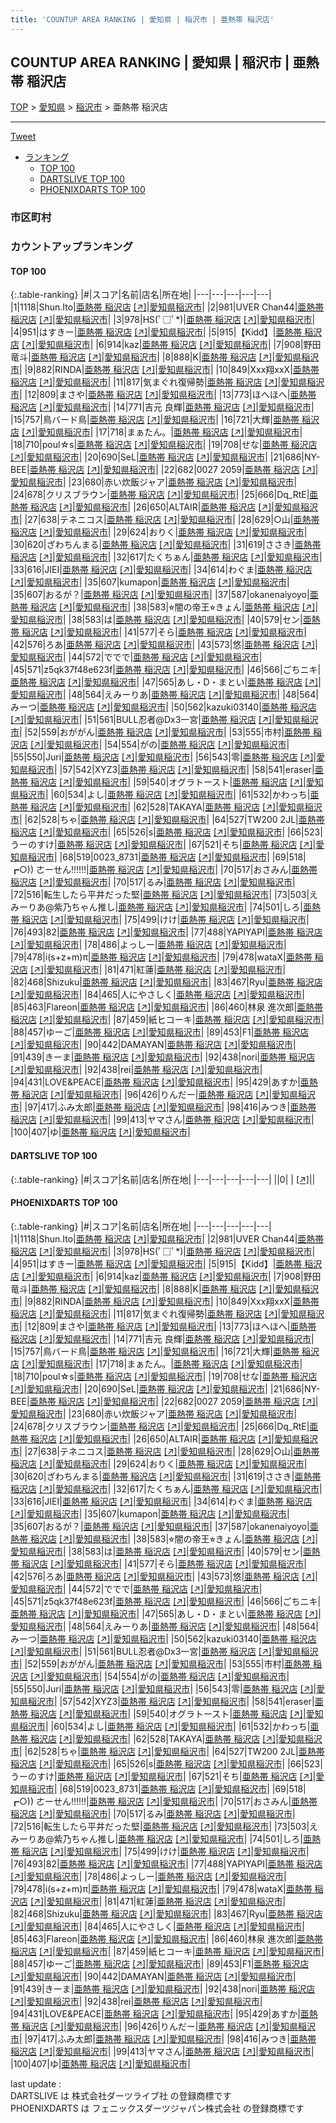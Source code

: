 ```yaml
---
title: 'COUNTUP AREA RANKING | 愛知県 | 稲沢市 | 亜熱帯 稲沢店'
---
```

## COUNTUP AREA RANKING | 愛知県 | 稲沢市 | 亜熱帯 稲沢店

[TOP](/darts/rank/) > [愛知県](/darts/rank/愛知県/) > [稲沢市](/darts/rank/愛知県/稲沢市/) > 亜熱帯 稲沢店

___

<a href="https://twitter.com/share?ref_src=twsrc%5Etfw" data-text="COUNTUP AREA RANKING | 愛知県稲沢市亜熱帯 稲沢店" class="twitter-share-button" data-hashtags="DARTSLIVE,PHOENIXDARTS,darts,ダーツ" data-show-count="false">Tweet</a>

* [ランキング](#カウントアップランキング)
    * [TOP 100](#top-100)
    * [DARTSLIVE TOP 100](#dartslive-top-100)
    * [PHOENIXDARTS TOP 100](#phoenixdarts-top-100)

### 市区町村

<ul>

</ul>

### カウントアップランキング

#### TOP 100



{:.table-ranking}
|#|スコア|名前|店名|所在地|
|---|---|---|---|---|
|1|1118|<span class="rank-name-pd">Shun.Ito</span>|<a href="/darts/rank/shops/8057.html">亜熱帯 稲沢店</a> <a href="https://vs.phoenixdarts.com/jp/shop/shopDetailInfo/s_8057?s_seq=8057">[↗]</a>|<a href="/darts/rank/愛知県/稲沢市">愛知県稲沢市</a>|
|2|981|<span class="rank-name-pd">UVER Chan44</span>|<a href="/darts/rank/shops/8057.html">亜熱帯 稲沢店</a> <a href="https://vs.phoenixdarts.com/jp/shop/shopDetailInfo/s_8057?s_seq=8057">[↗]</a>|<a href="/darts/rank/愛知県/稲沢市">愛知県稲沢市</a>|
|3|978|<span class="rank-name-pd">HS(ﾟ□ﾟ*)</span>|<a href="/darts/rank/shops/8057.html">亜熱帯 稲沢店</a> <a href="https://vs.phoenixdarts.com/jp/shop/shopDetailInfo/s_8057?s_seq=8057">[↗]</a>|<a href="/darts/rank/愛知県/稲沢市">愛知県稲沢市</a>|
|4|951|<span class="rank-name-pd">はすきー</span>|<a href="/darts/rank/shops/8057.html">亜熱帯 稲沢店</a> <a href="https://vs.phoenixdarts.com/jp/shop/shopDetailInfo/s_8057?s_seq=8057">[↗]</a>|<a href="/darts/rank/愛知県/稲沢市">愛知県稲沢市</a>|
|5|915|<span class="rank-name-pd">【Kidd】</span>|<a href="/darts/rank/shops/8057.html">亜熱帯 稲沢店</a> <a href="https://vs.phoenixdarts.com/jp/shop/shopDetailInfo/s_8057?s_seq=8057">[↗]</a>|<a href="/darts/rank/愛知県/稲沢市">愛知県稲沢市</a>|
|6|914|<span class="rank-name-pd">kaz</span>|<a href="/darts/rank/shops/8057.html">亜熱帯 稲沢店</a> <a href="https://vs.phoenixdarts.com/jp/shop/shopDetailInfo/s_8057?s_seq=8057">[↗]</a>|<a href="/darts/rank/愛知県/稲沢市">愛知県稲沢市</a>|
|7|908|<span class="rank-name-pd"><span class="pro-icon-pd"></span>野田 竜斗</span>|<a href="/darts/rank/shops/8057.html">亜熱帯 稲沢店</a> <a href="https://vs.phoenixdarts.com/jp/shop/shopDetailInfo/s_8057?s_seq=8057">[↗]</a>|<a href="/darts/rank/愛知県/稲沢市">愛知県稲沢市</a>|
|8|888|<span class="rank-name-pd">K</span>|<a href="/darts/rank/shops/8057.html">亜熱帯 稲沢店</a> <a href="https://vs.phoenixdarts.com/jp/shop/shopDetailInfo/s_8057?s_seq=8057">[↗]</a>|<a href="/darts/rank/愛知県/稲沢市">愛知県稲沢市</a>|
|9|882|<span class="rank-name-pd">RINDA</span>|<a href="/darts/rank/shops/8057.html">亜熱帯 稲沢店</a> <a href="https://vs.phoenixdarts.com/jp/shop/shopDetailInfo/s_8057?s_seq=8057">[↗]</a>|<a href="/darts/rank/愛知県/稲沢市">愛知県稲沢市</a>|
|10|849|<span class="rank-name-pd">Xxx翔xxX</span>|<a href="/darts/rank/shops/8057.html">亜熱帯 稲沢店</a> <a href="https://vs.phoenixdarts.com/jp/shop/shopDetailInfo/s_8057?s_seq=8057">[↗]</a>|<a href="/darts/rank/愛知県/稲沢市">愛知県稲沢市</a>|
|11|817|<span class="rank-name-pd">気まぐれ復帰勢</span>|<a href="/darts/rank/shops/8057.html">亜熱帯 稲沢店</a> <a href="https://vs.phoenixdarts.com/jp/shop/shopDetailInfo/s_8057?s_seq=8057">[↗]</a>|<a href="/darts/rank/愛知県/稲沢市">愛知県稲沢市</a>|
|12|809|<span class="rank-name-pd">まさや</span>|<a href="/darts/rank/shops/8057.html">亜熱帯 稲沢店</a> <a href="https://vs.phoenixdarts.com/jp/shop/shopDetailInfo/s_8057?s_seq=8057">[↗]</a>|<a href="/darts/rank/愛知県/稲沢市">愛知県稲沢市</a>|
|13|773|<span class="rank-name-pd">ほへほへ</span>|<a href="/darts/rank/shops/8057.html">亜熱帯 稲沢店</a> <a href="https://vs.phoenixdarts.com/jp/shop/shopDetailInfo/s_8057?s_seq=8057">[↗]</a>|<a href="/darts/rank/愛知県/稲沢市">愛知県稲沢市</a>|
|14|771|<span class="rank-name-pd">吉元 良輝</span>|<a href="/darts/rank/shops/8057.html">亜熱帯 稲沢店</a> <a href="https://vs.phoenixdarts.com/jp/shop/shopDetailInfo/s_8057?s_seq=8057">[↗]</a>|<a href="/darts/rank/愛知県/稲沢市">愛知県稲沢市</a>|
|15|757|<span class="rank-name-pd">鳥バード鳥</span>|<a href="/darts/rank/shops/8057.html">亜熱帯 稲沢店</a> <a href="https://vs.phoenixdarts.com/jp/shop/shopDetailInfo/s_8057?s_seq=8057">[↗]</a>|<a href="/darts/rank/愛知県/稲沢市">愛知県稲沢市</a>|
|16|721|<span class="rank-name-pd">大輝</span>|<a href="/darts/rank/shops/8057.html">亜熱帯 稲沢店</a> <a href="https://vs.phoenixdarts.com/jp/shop/shopDetailInfo/s_8057?s_seq=8057">[↗]</a>|<a href="/darts/rank/愛知県/稲沢市">愛知県稲沢市</a>|
|17|718|<span class="rank-name-pd">まぁたん。</span>|<a href="/darts/rank/shops/8057.html">亜熱帯 稲沢店</a> <a href="https://vs.phoenixdarts.com/jp/shop/shopDetailInfo/s_8057?s_seq=8057">[↗]</a>|<a href="/darts/rank/愛知県/稲沢市">愛知県稲沢市</a>|
|18|710|<span class="rank-name-pd">poul☆s</span>|<a href="/darts/rank/shops/8057.html">亜熱帯 稲沢店</a> <a href="https://vs.phoenixdarts.com/jp/shop/shopDetailInfo/s_8057?s_seq=8057">[↗]</a>|<a href="/darts/rank/愛知県/稲沢市">愛知県稲沢市</a>|
|19|708|<span class="rank-name-pd">せな</span>|<a href="/darts/rank/shops/8057.html">亜熱帯 稲沢店</a> <a href="https://vs.phoenixdarts.com/jp/shop/shopDetailInfo/s_8057?s_seq=8057">[↗]</a>|<a href="/darts/rank/愛知県/稲沢市">愛知県稲沢市</a>|
|20|690|<span class="rank-name-pd">SeL</span>|<a href="/darts/rank/shops/8057.html">亜熱帯 稲沢店</a> <a href="https://vs.phoenixdarts.com/jp/shop/shopDetailInfo/s_8057?s_seq=8057">[↗]</a>|<a href="/darts/rank/愛知県/稲沢市">愛知県稲沢市</a>|
|21|686|<span class="rank-name-pd">NY-BEE</span>|<a href="/darts/rank/shops/8057.html">亜熱帯 稲沢店</a> <a href="https://vs.phoenixdarts.com/jp/shop/shopDetailInfo/s_8057?s_seq=8057">[↗]</a>|<a href="/darts/rank/愛知県/稲沢市">愛知県稲沢市</a>|
|22|682|<span class="rank-name-pd">0027 2059</span>|<a href="/darts/rank/shops/8057.html">亜熱帯 稲沢店</a> <a href="https://vs.phoenixdarts.com/jp/shop/shopDetailInfo/s_8057?s_seq=8057">[↗]</a>|<a href="/darts/rank/愛知県/稲沢市">愛知県稲沢市</a>|
|23|680|<span class="rank-name-pd">赤い炊飯ジャア</span>|<a href="/darts/rank/shops/8057.html">亜熱帯 稲沢店</a> <a href="https://vs.phoenixdarts.com/jp/shop/shopDetailInfo/s_8057?s_seq=8057">[↗]</a>|<a href="/darts/rank/愛知県/稲沢市">愛知県稲沢市</a>|
|24|678|<span class="rank-name-pd">クリスブラウン</span>|<a href="/darts/rank/shops/8057.html">亜熱帯 稲沢店</a> <a href="https://vs.phoenixdarts.com/jp/shop/shopDetailInfo/s_8057?s_seq=8057">[↗]</a>|<a href="/darts/rank/愛知県/稲沢市">愛知県稲沢市</a>|
|25|666|<span class="rank-name-pd">Dq_RtE</span>|<a href="/darts/rank/shops/8057.html">亜熱帯 稲沢店</a> <a href="https://vs.phoenixdarts.com/jp/shop/shopDetailInfo/s_8057?s_seq=8057">[↗]</a>|<a href="/darts/rank/愛知県/稲沢市">愛知県稲沢市</a>|
|26|650|<span class="rank-name-pd">ALTAIR</span>|<a href="/darts/rank/shops/8057.html">亜熱帯 稲沢店</a> <a href="https://vs.phoenixdarts.com/jp/shop/shopDetailInfo/s_8057?s_seq=8057">[↗]</a>|<a href="/darts/rank/愛知県/稲沢市">愛知県稲沢市</a>|
|27|638|<span class="rank-name-pd">テネニコス</span>|<a href="/darts/rank/shops/8057.html">亜熱帯 稲沢店</a> <a href="https://vs.phoenixdarts.com/jp/shop/shopDetailInfo/s_8057?s_seq=8057">[↗]</a>|<a href="/darts/rank/愛知県/稲沢市">愛知県稲沢市</a>|
|28|629|<span class="rank-name-pd">○山</span>|<a href="/darts/rank/shops/8057.html">亜熱帯 稲沢店</a> <a href="https://vs.phoenixdarts.com/jp/shop/shopDetailInfo/s_8057?s_seq=8057">[↗]</a>|<a href="/darts/rank/愛知県/稲沢市">愛知県稲沢市</a>|
|29|624|<span class="rank-name-pd">おりく</span>|<a href="/darts/rank/shops/8057.html">亜熱帯 稲沢店</a> <a href="https://vs.phoenixdarts.com/jp/shop/shopDetailInfo/s_8057?s_seq=8057">[↗]</a>|<a href="/darts/rank/愛知県/稲沢市">愛知県稲沢市</a>|
|30|620|<span class="rank-name-pd">ざわちんまる</span>|<a href="/darts/rank/shops/8057.html">亜熱帯 稲沢店</a> <a href="https://vs.phoenixdarts.com/jp/shop/shopDetailInfo/s_8057?s_seq=8057">[↗]</a>|<a href="/darts/rank/愛知県/稲沢市">愛知県稲沢市</a>|
|31|619|<span class="rank-name-pd">ささき</span>|<a href="/darts/rank/shops/8057.html">亜熱帯 稲沢店</a> <a href="https://vs.phoenixdarts.com/jp/shop/shopDetailInfo/s_8057?s_seq=8057">[↗]</a>|<a href="/darts/rank/愛知県/稲沢市">愛知県稲沢市</a>|
|32|617|<span class="rank-name-pd">たくちぁん</span>|<a href="/darts/rank/shops/8057.html">亜熱帯 稲沢店</a> <a href="https://vs.phoenixdarts.com/jp/shop/shopDetailInfo/s_8057?s_seq=8057">[↗]</a>|<a href="/darts/rank/愛知県/稲沢市">愛知県稲沢市</a>|
|33|616|<span class="rank-name-pd">JIEI</span>|<a href="/darts/rank/shops/8057.html">亜熱帯 稲沢店</a> <a href="https://vs.phoenixdarts.com/jp/shop/shopDetailInfo/s_8057?s_seq=8057">[↗]</a>|<a href="/darts/rank/愛知県/稲沢市">愛知県稲沢市</a>|
|34|614|<span class="rank-name-pd">わぐま</span>|<a href="/darts/rank/shops/8057.html">亜熱帯 稲沢店</a> <a href="https://vs.phoenixdarts.com/jp/shop/shopDetailInfo/s_8057?s_seq=8057">[↗]</a>|<a href="/darts/rank/愛知県/稲沢市">愛知県稲沢市</a>|
|35|607|<span class="rank-name-pd">kumapon</span>|<a href="/darts/rank/shops/8057.html">亜熱帯 稲沢店</a> <a href="https://vs.phoenixdarts.com/jp/shop/shopDetailInfo/s_8057?s_seq=8057">[↗]</a>|<a href="/darts/rank/愛知県/稲沢市">愛知県稲沢市</a>|
|35|607|<span class="rank-name-pd">おるが？</span>|<a href="/darts/rank/shops/8057.html">亜熱帯 稲沢店</a> <a href="https://vs.phoenixdarts.com/jp/shop/shopDetailInfo/s_8057?s_seq=8057">[↗]</a>|<a href="/darts/rank/愛知県/稲沢市">愛知県稲沢市</a>|
|37|587|<span class="rank-name-pd">okanenaiyoyo</span>|<a href="/darts/rank/shops/8057.html">亜熱帯 稲沢店</a> <a href="https://vs.phoenixdarts.com/jp/shop/shopDetailInfo/s_8057?s_seq=8057">[↗]</a>|<a href="/darts/rank/愛知県/稲沢市">愛知県稲沢市</a>|
|38|583|<span class="rank-name-pd">⭐︎闇の帝王⭐︎きょん</span>|<a href="/darts/rank/shops/8057.html">亜熱帯 稲沢店</a> <a href="https://vs.phoenixdarts.com/jp/shop/shopDetailInfo/s_8057?s_seq=8057">[↗]</a>|<a href="/darts/rank/愛知県/稲沢市">愛知県稲沢市</a>|
|38|583|<span class="rank-name-pd">は</span>|<a href="/darts/rank/shops/8057.html">亜熱帯 稲沢店</a> <a href="https://vs.phoenixdarts.com/jp/shop/shopDetailInfo/s_8057?s_seq=8057">[↗]</a>|<a href="/darts/rank/愛知県/稲沢市">愛知県稲沢市</a>|
|40|579|<span class="rank-name-pd">セン</span>|<a href="/darts/rank/shops/8057.html">亜熱帯 稲沢店</a> <a href="https://vs.phoenixdarts.com/jp/shop/shopDetailInfo/s_8057?s_seq=8057">[↗]</a>|<a href="/darts/rank/愛知県/稲沢市">愛知県稲沢市</a>|
|41|577|<span class="rank-name-pd">そら</span>|<a href="/darts/rank/shops/8057.html">亜熱帯 稲沢店</a> <a href="https://vs.phoenixdarts.com/jp/shop/shopDetailInfo/s_8057?s_seq=8057">[↗]</a>|<a href="/darts/rank/愛知県/稲沢市">愛知県稲沢市</a>|
|42|576|<span class="rank-name-pd">ろあ</span>|<a href="/darts/rank/shops/8057.html">亜熱帯 稲沢店</a> <a href="https://vs.phoenixdarts.com/jp/shop/shopDetailInfo/s_8057?s_seq=8057">[↗]</a>|<a href="/darts/rank/愛知県/稲沢市">愛知県稲沢市</a>|
|43|573|<span class="rank-name-pd">悠</span>|<a href="/darts/rank/shops/8057.html">亜熱帯 稲沢店</a> <a href="https://vs.phoenixdarts.com/jp/shop/shopDetailInfo/s_8057?s_seq=8057">[↗]</a>|<a href="/darts/rank/愛知県/稲沢市">愛知県稲沢市</a>|
|44|572|<span class="rank-name-pd">ででで</span>|<a href="/darts/rank/shops/8057.html">亜熱帯 稲沢店</a> <a href="https://vs.phoenixdarts.com/jp/shop/shopDetailInfo/s_8057?s_seq=8057">[↗]</a>|<a href="/darts/rank/愛知県/稲沢市">愛知県稲沢市</a>|
|45|571|<span class="rank-name-pd">z5qk37f48e623f</span>|<a href="/darts/rank/shops/8057.html">亜熱帯 稲沢店</a> <a href="https://vs.phoenixdarts.com/jp/shop/shopDetailInfo/s_8057?s_seq=8057">[↗]</a>|<a href="/darts/rank/愛知県/稲沢市">愛知県稲沢市</a>|
|46|566|<span class="rank-name-pd">ごちニキ</span>|<a href="/darts/rank/shops/8057.html">亜熱帯 稲沢店</a> <a href="https://vs.phoenixdarts.com/jp/shop/shopDetailInfo/s_8057?s_seq=8057">[↗]</a>|<a href="/darts/rank/愛知県/稲沢市">愛知県稲沢市</a>|
|47|565|<span class="rank-name-pd">あし・D・まとい</span>|<a href="/darts/rank/shops/8057.html">亜熱帯 稲沢店</a> <a href="https://vs.phoenixdarts.com/jp/shop/shopDetailInfo/s_8057?s_seq=8057">[↗]</a>|<a href="/darts/rank/愛知県/稲沢市">愛知県稲沢市</a>|
|48|564|<span class="rank-name-pd">えみーりあ</span>|<a href="/darts/rank/shops/8057.html">亜熱帯 稲沢店</a> <a href="https://vs.phoenixdarts.com/jp/shop/shopDetailInfo/s_8057?s_seq=8057">[↗]</a>|<a href="/darts/rank/愛知県/稲沢市">愛知県稲沢市</a>|
|48|564|<span class="rank-name-pd">みーつ</span>|<a href="/darts/rank/shops/8057.html">亜熱帯 稲沢店</a> <a href="https://vs.phoenixdarts.com/jp/shop/shopDetailInfo/s_8057?s_seq=8057">[↗]</a>|<a href="/darts/rank/愛知県/稲沢市">愛知県稲沢市</a>|
|50|562|<span class="rank-name-pd">kazuki03140</span>|<a href="/darts/rank/shops/8057.html">亜熱帯 稲沢店</a> <a href="https://vs.phoenixdarts.com/jp/shop/shopDetailInfo/s_8057?s_seq=8057">[↗]</a>|<a href="/darts/rank/愛知県/稲沢市">愛知県稲沢市</a>|
|51|561|<span class="rank-name-pd">BULL忍者@Dx3一宮</span>|<a href="/darts/rank/shops/8057.html">亜熱帯 稲沢店</a> <a href="https://vs.phoenixdarts.com/jp/shop/shopDetailInfo/s_8057?s_seq=8057">[↗]</a>|<a href="/darts/rank/愛知県/稲沢市">愛知県稲沢市</a>|
|52|559|<span class="rank-name-pd">おががん</span>|<a href="/darts/rank/shops/8057.html">亜熱帯 稲沢店</a> <a href="https://vs.phoenixdarts.com/jp/shop/shopDetailInfo/s_8057?s_seq=8057">[↗]</a>|<a href="/darts/rank/愛知県/稲沢市">愛知県稲沢市</a>|
|53|555|<span class="rank-name-pd">市村</span>|<a href="/darts/rank/shops/8057.html">亜熱帯 稲沢店</a> <a href="https://vs.phoenixdarts.com/jp/shop/shopDetailInfo/s_8057?s_seq=8057">[↗]</a>|<a href="/darts/rank/愛知県/稲沢市">愛知県稲沢市</a>|
|54|554|<span class="rank-name-pd">がの</span>|<a href="/darts/rank/shops/8057.html">亜熱帯 稲沢店</a> <a href="https://vs.phoenixdarts.com/jp/shop/shopDetailInfo/s_8057?s_seq=8057">[↗]</a>|<a href="/darts/rank/愛知県/稲沢市">愛知県稲沢市</a>|
|55|550|<span class="rank-name-pd">Juri</span>|<a href="/darts/rank/shops/8057.html">亜熱帯 稲沢店</a> <a href="https://vs.phoenixdarts.com/jp/shop/shopDetailInfo/s_8057?s_seq=8057">[↗]</a>|<a href="/darts/rank/愛知県/稲沢市">愛知県稲沢市</a>|
|56|543|<span class="rank-name-pd">零</span>|<a href="/darts/rank/shops/8057.html">亜熱帯 稲沢店</a> <a href="https://vs.phoenixdarts.com/jp/shop/shopDetailInfo/s_8057?s_seq=8057">[↗]</a>|<a href="/darts/rank/愛知県/稲沢市">愛知県稲沢市</a>|
|57|542|<span class="rank-name-pd">XYZ3</span>|<a href="/darts/rank/shops/8057.html">亜熱帯 稲沢店</a> <a href="https://vs.phoenixdarts.com/jp/shop/shopDetailInfo/s_8057?s_seq=8057">[↗]</a>|<a href="/darts/rank/愛知県/稲沢市">愛知県稲沢市</a>|
|58|541|<span class="rank-name-pd">eraser</span>|<a href="/darts/rank/shops/8057.html">亜熱帯 稲沢店</a> <a href="https://vs.phoenixdarts.com/jp/shop/shopDetailInfo/s_8057?s_seq=8057">[↗]</a>|<a href="/darts/rank/愛知県/稲沢市">愛知県稲沢市</a>|
|59|540|<span class="rank-name-pd">オグラトースト</span>|<a href="/darts/rank/shops/8057.html">亜熱帯 稲沢店</a> <a href="https://vs.phoenixdarts.com/jp/shop/shopDetailInfo/s_8057?s_seq=8057">[↗]</a>|<a href="/darts/rank/愛知県/稲沢市">愛知県稲沢市</a>|
|60|534|<span class="rank-name-pd">よし</span>|<a href="/darts/rank/shops/8057.html">亜熱帯 稲沢店</a> <a href="https://vs.phoenixdarts.com/jp/shop/shopDetailInfo/s_8057?s_seq=8057">[↗]</a>|<a href="/darts/rank/愛知県/稲沢市">愛知県稲沢市</a>|
|61|532|<span class="rank-name-pd">かわっち</span>|<a href="/darts/rank/shops/8057.html">亜熱帯 稲沢店</a> <a href="https://vs.phoenixdarts.com/jp/shop/shopDetailInfo/s_8057?s_seq=8057">[↗]</a>|<a href="/darts/rank/愛知県/稲沢市">愛知県稲沢市</a>|
|62|528|<span class="rank-name-pd">TAKAYA</span>|<a href="/darts/rank/shops/8057.html">亜熱帯 稲沢店</a> <a href="https://vs.phoenixdarts.com/jp/shop/shopDetailInfo/s_8057?s_seq=8057">[↗]</a>|<a href="/darts/rank/愛知県/稲沢市">愛知県稲沢市</a>|
|62|528|<span class="rank-name-pd">ちゃ</span>|<a href="/darts/rank/shops/8057.html">亜熱帯 稲沢店</a> <a href="https://vs.phoenixdarts.com/jp/shop/shopDetailInfo/s_8057?s_seq=8057">[↗]</a>|<a href="/darts/rank/愛知県/稲沢市">愛知県稲沢市</a>|
|64|527|<span class="rank-name-pd">TW200 2JL</span>|<a href="/darts/rank/shops/8057.html">亜熱帯 稲沢店</a> <a href="https://vs.phoenixdarts.com/jp/shop/shopDetailInfo/s_8057?s_seq=8057">[↗]</a>|<a href="/darts/rank/愛知県/稲沢市">愛知県稲沢市</a>|
|65|526|<span class="rank-name-pd">s</span>|<a href="/darts/rank/shops/8057.html">亜熱帯 稲沢店</a> <a href="https://vs.phoenixdarts.com/jp/shop/shopDetailInfo/s_8057?s_seq=8057">[↗]</a>|<a href="/darts/rank/愛知県/稲沢市">愛知県稲沢市</a>|
|66|523|<span class="rank-name-pd">うーのすけ</span>|<a href="/darts/rank/shops/8057.html">亜熱帯 稲沢店</a> <a href="https://vs.phoenixdarts.com/jp/shop/shopDetailInfo/s_8057?s_seq=8057">[↗]</a>|<a href="/darts/rank/愛知県/稲沢市">愛知県稲沢市</a>|
|67|521|<span class="rank-name-pd">そち</span>|<a href="/darts/rank/shops/8057.html">亜熱帯 稲沢店</a> <a href="https://vs.phoenixdarts.com/jp/shop/shopDetailInfo/s_8057?s_seq=8057">[↗]</a>|<a href="/darts/rank/愛知県/稲沢市">愛知県稲沢市</a>|
|68|519|<span class="rank-name-pd">0023_8731</span>|<a href="/darts/rank/shops/8057.html">亜熱帯 稲沢店</a> <a href="https://vs.phoenixdarts.com/jp/shop/shopDetailInfo/s_8057?s_seq=8057">[↗]</a>|<a href="/darts/rank/愛知県/稲沢市">愛知県稲沢市</a>|
|69|518|<span class="rank-name-pd">┏○)) ㄜーㄝん‼︎‼︎‼︎</span>|<a href="/darts/rank/shops/8057.html">亜熱帯 稲沢店</a> <a href="https://vs.phoenixdarts.com/jp/shop/shopDetailInfo/s_8057?s_seq=8057">[↗]</a>|<a href="/darts/rank/愛知県/稲沢市">愛知県稲沢市</a>|
|70|517|<span class="rank-name-pd">おさみん</span>|<a href="/darts/rank/shops/8057.html">亜熱帯 稲沢店</a> <a href="https://vs.phoenixdarts.com/jp/shop/shopDetailInfo/s_8057?s_seq=8057">[↗]</a>|<a href="/darts/rank/愛知県/稲沢市">愛知県稲沢市</a>|
|70|517|<span class="rank-name-pd">るみ</span>|<a href="/darts/rank/shops/8057.html">亜熱帯 稲沢店</a> <a href="https://vs.phoenixdarts.com/jp/shop/shopDetailInfo/s_8057?s_seq=8057">[↗]</a>|<a href="/darts/rank/愛知県/稲沢市">愛知県稲沢市</a>|
|72|516|<span class="rank-name-pd">転生したら平井だった堅</span>|<a href="/darts/rank/shops/8057.html">亜熱帯 稲沢店</a> <a href="https://vs.phoenixdarts.com/jp/shop/shopDetailInfo/s_8057?s_seq=8057">[↗]</a>|<a href="/darts/rank/愛知県/稲沢市">愛知県稲沢市</a>|
|73|503|<span class="rank-name-pd">えみーりあ@紫乃ちゃん推し</span>|<a href="/darts/rank/shops/8057.html">亜熱帯 稲沢店</a> <a href="https://vs.phoenixdarts.com/jp/shop/shopDetailInfo/s_8057?s_seq=8057">[↗]</a>|<a href="/darts/rank/愛知県/稲沢市">愛知県稲沢市</a>|
|74|501|<span class="rank-name-pd">しろ</span>|<a href="/darts/rank/shops/8057.html">亜熱帯 稲沢店</a> <a href="https://vs.phoenixdarts.com/jp/shop/shopDetailInfo/s_8057?s_seq=8057">[↗]</a>|<a href="/darts/rank/愛知県/稲沢市">愛知県稲沢市</a>|
|75|499|<span class="rank-name-pd">けけ</span>|<a href="/darts/rank/shops/8057.html">亜熱帯 稲沢店</a> <a href="https://vs.phoenixdarts.com/jp/shop/shopDetailInfo/s_8057?s_seq=8057">[↗]</a>|<a href="/darts/rank/愛知県/稲沢市">愛知県稲沢市</a>|
|76|493|<span class="rank-name-pd">82</span>|<a href="/darts/rank/shops/8057.html">亜熱帯 稲沢店</a> <a href="https://vs.phoenixdarts.com/jp/shop/shopDetailInfo/s_8057?s_seq=8057">[↗]</a>|<a href="/darts/rank/愛知県/稲沢市">愛知県稲沢市</a>|
|77|488|<span class="rank-name-pd">YAPIYAPI</span>|<a href="/darts/rank/shops/8057.html">亜熱帯 稲沢店</a> <a href="https://vs.phoenixdarts.com/jp/shop/shopDetailInfo/s_8057?s_seq=8057">[↗]</a>|<a href="/darts/rank/愛知県/稲沢市">愛知県稲沢市</a>|
|78|486|<span class="rank-name-pd">よっしー</span>|<a href="/darts/rank/shops/8057.html">亜熱帯 稲沢店</a> <a href="https://vs.phoenixdarts.com/jp/shop/shopDetailInfo/s_8057?s_seq=8057">[↗]</a>|<a href="/darts/rank/愛知県/稲沢市">愛知県稲沢市</a>|
|79|478|<span class="rank-name-pd">i(s+z+m)π</span>|<a href="/darts/rank/shops/8057.html">亜熱帯 稲沢店</a> <a href="https://vs.phoenixdarts.com/jp/shop/shopDetailInfo/s_8057?s_seq=8057">[↗]</a>|<a href="/darts/rank/愛知県/稲沢市">愛知県稲沢市</a>|
|79|478|<span class="rank-name-pd">wataX</span>|<a href="/darts/rank/shops/8057.html">亜熱帯 稲沢店</a> <a href="https://vs.phoenixdarts.com/jp/shop/shopDetailInfo/s_8057?s_seq=8057">[↗]</a>|<a href="/darts/rank/愛知県/稲沢市">愛知県稲沢市</a>|
|81|471|<span class="rank-name-pd">紅蓮</span>|<a href="/darts/rank/shops/8057.html">亜熱帯 稲沢店</a> <a href="https://vs.phoenixdarts.com/jp/shop/shopDetailInfo/s_8057?s_seq=8057">[↗]</a>|<a href="/darts/rank/愛知県/稲沢市">愛知県稲沢市</a>|
|82|468|<span class="rank-name-pd">Shizuku</span>|<a href="/darts/rank/shops/8057.html">亜熱帯 稲沢店</a> <a href="https://vs.phoenixdarts.com/jp/shop/shopDetailInfo/s_8057?s_seq=8057">[↗]</a>|<a href="/darts/rank/愛知県/稲沢市">愛知県稲沢市</a>|
|83|467|<span class="rank-name-pd">Ryu</span>|<a href="/darts/rank/shops/8057.html">亜熱帯 稲沢店</a> <a href="https://vs.phoenixdarts.com/jp/shop/shopDetailInfo/s_8057?s_seq=8057">[↗]</a>|<a href="/darts/rank/愛知県/稲沢市">愛知県稲沢市</a>|
|84|465|<span class="rank-name-pd">人にやさしく</span>|<a href="/darts/rank/shops/8057.html">亜熱帯 稲沢店</a> <a href="https://vs.phoenixdarts.com/jp/shop/shopDetailInfo/s_8057?s_seq=8057">[↗]</a>|<a href="/darts/rank/愛知県/稲沢市">愛知県稲沢市</a>|
|85|463|<span class="rank-name-pd">Flareon</span>|<a href="/darts/rank/shops/8057.html">亜熱帯 稲沢店</a> <a href="https://vs.phoenixdarts.com/jp/shop/shopDetailInfo/s_8057?s_seq=8057">[↗]</a>|<a href="/darts/rank/愛知県/稲沢市">愛知県稲沢市</a>|
|86|460|<span class="rank-name-pd">林泉 進次郎</span>|<a href="/darts/rank/shops/8057.html">亜熱帯 稲沢店</a> <a href="https://vs.phoenixdarts.com/jp/shop/shopDetailInfo/s_8057?s_seq=8057">[↗]</a>|<a href="/darts/rank/愛知県/稲沢市">愛知県稲沢市</a>|
|87|459|<span class="rank-name-pd">紙ヒコーキ</span>|<a href="/darts/rank/shops/8057.html">亜熱帯 稲沢店</a> <a href="https://vs.phoenixdarts.com/jp/shop/shopDetailInfo/s_8057?s_seq=8057">[↗]</a>|<a href="/darts/rank/愛知県/稲沢市">愛知県稲沢市</a>|
|88|457|<span class="rank-name-pd">ゆーご</span>|<a href="/darts/rank/shops/8057.html">亜熱帯 稲沢店</a> <a href="https://vs.phoenixdarts.com/jp/shop/shopDetailInfo/s_8057?s_seq=8057">[↗]</a>|<a href="/darts/rank/愛知県/稲沢市">愛知県稲沢市</a>|
|89|453|<span class="rank-name-pd">F1</span>|<a href="/darts/rank/shops/8057.html">亜熱帯 稲沢店</a> <a href="https://vs.phoenixdarts.com/jp/shop/shopDetailInfo/s_8057?s_seq=8057">[↗]</a>|<a href="/darts/rank/愛知県/稲沢市">愛知県稲沢市</a>|
|90|442|<span class="rank-name-pd">DAMAYAN</span>|<a href="/darts/rank/shops/8057.html">亜熱帯 稲沢店</a> <a href="https://vs.phoenixdarts.com/jp/shop/shopDetailInfo/s_8057?s_seq=8057">[↗]</a>|<a href="/darts/rank/愛知県/稲沢市">愛知県稲沢市</a>|
|91|439|<span class="rank-name-pd">きーま</span>|<a href="/darts/rank/shops/8057.html">亜熱帯 稲沢店</a> <a href="https://vs.phoenixdarts.com/jp/shop/shopDetailInfo/s_8057?s_seq=8057">[↗]</a>|<a href="/darts/rank/愛知県/稲沢市">愛知県稲沢市</a>|
|92|438|<span class="rank-name-pd">nori</span>|<a href="/darts/rank/shops/8057.html">亜熱帯 稲沢店</a> <a href="https://vs.phoenixdarts.com/jp/shop/shopDetailInfo/s_8057?s_seq=8057">[↗]</a>|<a href="/darts/rank/愛知県/稲沢市">愛知県稲沢市</a>|
|92|438|<span class="rank-name-pd">rei</span>|<a href="/darts/rank/shops/8057.html">亜熱帯 稲沢店</a> <a href="https://vs.phoenixdarts.com/jp/shop/shopDetailInfo/s_8057?s_seq=8057">[↗]</a>|<a href="/darts/rank/愛知県/稲沢市">愛知県稲沢市</a>|
|94|431|<span class="rank-name-pd">LOVE&amp;PEACE</span>|<a href="/darts/rank/shops/8057.html">亜熱帯 稲沢店</a> <a href="https://vs.phoenixdarts.com/jp/shop/shopDetailInfo/s_8057?s_seq=8057">[↗]</a>|<a href="/darts/rank/愛知県/稲沢市">愛知県稲沢市</a>|
|95|429|<span class="rank-name-pd">あすか</span>|<a href="/darts/rank/shops/8057.html">亜熱帯 稲沢店</a> <a href="https://vs.phoenixdarts.com/jp/shop/shopDetailInfo/s_8057?s_seq=8057">[↗]</a>|<a href="/darts/rank/愛知県/稲沢市">愛知県稲沢市</a>|
|96|426|<span class="rank-name-pd">りんだー</span>|<a href="/darts/rank/shops/8057.html">亜熱帯 稲沢店</a> <a href="https://vs.phoenixdarts.com/jp/shop/shopDetailInfo/s_8057?s_seq=8057">[↗]</a>|<a href="/darts/rank/愛知県/稲沢市">愛知県稲沢市</a>|
|97|417|<span class="rank-name-pd">ふみ太郎</span>|<a href="/darts/rank/shops/8057.html">亜熱帯 稲沢店</a> <a href="https://vs.phoenixdarts.com/jp/shop/shopDetailInfo/s_8057?s_seq=8057">[↗]</a>|<a href="/darts/rank/愛知県/稲沢市">愛知県稲沢市</a>|
|98|416|<span class="rank-name-pd">みつき</span>|<a href="/darts/rank/shops/8057.html">亜熱帯 稲沢店</a> <a href="https://vs.phoenixdarts.com/jp/shop/shopDetailInfo/s_8057?s_seq=8057">[↗]</a>|<a href="/darts/rank/愛知県/稲沢市">愛知県稲沢市</a>|
|99|413|<span class="rank-name-pd">ヤマさん</span>|<a href="/darts/rank/shops/8057.html">亜熱帯 稲沢店</a> <a href="https://vs.phoenixdarts.com/jp/shop/shopDetailInfo/s_8057?s_seq=8057">[↗]</a>|<a href="/darts/rank/愛知県/稲沢市">愛知県稲沢市</a>|
|100|407|<span class="rank-name-pd">ゆ</span>|<a href="/darts/rank/shops/8057.html">亜熱帯 稲沢店</a> <a href="https://vs.phoenixdarts.com/jp/shop/shopDetailInfo/s_8057?s_seq=8057">[↗]</a>|<a href="/darts/rank/愛知県/稲沢市">愛知県稲沢市</a>|


#### DARTSLIVE TOP 100



{:.table-ranking}
|#|スコア|名前|店名|所在地|
|---|---|---|---|---|
||0|<span class="rank-name-dl"> </span>|<a href="/darts/rank/shops/.html"></a> <a href="">[↗]</a>|<a href="/darts/rank//"></a>|


#### PHOENIXDARTS TOP 100



{:.table-ranking}
|#|スコア|名前|店名|所在地|
|---|---|---|---|---|
|1|1118|<span class="rank-name-pd">Shun.Ito</span>|<a href="/darts/rank/shops/8057.html">亜熱帯 稲沢店</a> <a href="https://vs.phoenixdarts.com/jp/shop/shopDetailInfo/s_8057?s_seq=8057">[↗]</a>|<a href="/darts/rank/愛知県/稲沢市">愛知県稲沢市</a>|
|2|981|<span class="rank-name-pd">UVER Chan44</span>|<a href="/darts/rank/shops/8057.html">亜熱帯 稲沢店</a> <a href="https://vs.phoenixdarts.com/jp/shop/shopDetailInfo/s_8057?s_seq=8057">[↗]</a>|<a href="/darts/rank/愛知県/稲沢市">愛知県稲沢市</a>|
|3|978|<span class="rank-name-pd">HS(ﾟ□ﾟ*)</span>|<a href="/darts/rank/shops/8057.html">亜熱帯 稲沢店</a> <a href="https://vs.phoenixdarts.com/jp/shop/shopDetailInfo/s_8057?s_seq=8057">[↗]</a>|<a href="/darts/rank/愛知県/稲沢市">愛知県稲沢市</a>|
|4|951|<span class="rank-name-pd">はすきー</span>|<a href="/darts/rank/shops/8057.html">亜熱帯 稲沢店</a> <a href="https://vs.phoenixdarts.com/jp/shop/shopDetailInfo/s_8057?s_seq=8057">[↗]</a>|<a href="/darts/rank/愛知県/稲沢市">愛知県稲沢市</a>|
|5|915|<span class="rank-name-pd">【Kidd】</span>|<a href="/darts/rank/shops/8057.html">亜熱帯 稲沢店</a> <a href="https://vs.phoenixdarts.com/jp/shop/shopDetailInfo/s_8057?s_seq=8057">[↗]</a>|<a href="/darts/rank/愛知県/稲沢市">愛知県稲沢市</a>|
|6|914|<span class="rank-name-pd">kaz</span>|<a href="/darts/rank/shops/8057.html">亜熱帯 稲沢店</a> <a href="https://vs.phoenixdarts.com/jp/shop/shopDetailInfo/s_8057?s_seq=8057">[↗]</a>|<a href="/darts/rank/愛知県/稲沢市">愛知県稲沢市</a>|
|7|908|<span class="rank-name-pd"><span class="pro-icon-pd"></span>野田 竜斗</span>|<a href="/darts/rank/shops/8057.html">亜熱帯 稲沢店</a> <a href="https://vs.phoenixdarts.com/jp/shop/shopDetailInfo/s_8057?s_seq=8057">[↗]</a>|<a href="/darts/rank/愛知県/稲沢市">愛知県稲沢市</a>|
|8|888|<span class="rank-name-pd">K</span>|<a href="/darts/rank/shops/8057.html">亜熱帯 稲沢店</a> <a href="https://vs.phoenixdarts.com/jp/shop/shopDetailInfo/s_8057?s_seq=8057">[↗]</a>|<a href="/darts/rank/愛知県/稲沢市">愛知県稲沢市</a>|
|9|882|<span class="rank-name-pd">RINDA</span>|<a href="/darts/rank/shops/8057.html">亜熱帯 稲沢店</a> <a href="https://vs.phoenixdarts.com/jp/shop/shopDetailInfo/s_8057?s_seq=8057">[↗]</a>|<a href="/darts/rank/愛知県/稲沢市">愛知県稲沢市</a>|
|10|849|<span class="rank-name-pd">Xxx翔xxX</span>|<a href="/darts/rank/shops/8057.html">亜熱帯 稲沢店</a> <a href="https://vs.phoenixdarts.com/jp/shop/shopDetailInfo/s_8057?s_seq=8057">[↗]</a>|<a href="/darts/rank/愛知県/稲沢市">愛知県稲沢市</a>|
|11|817|<span class="rank-name-pd">気まぐれ復帰勢</span>|<a href="/darts/rank/shops/8057.html">亜熱帯 稲沢店</a> <a href="https://vs.phoenixdarts.com/jp/shop/shopDetailInfo/s_8057?s_seq=8057">[↗]</a>|<a href="/darts/rank/愛知県/稲沢市">愛知県稲沢市</a>|
|12|809|<span class="rank-name-pd">まさや</span>|<a href="/darts/rank/shops/8057.html">亜熱帯 稲沢店</a> <a href="https://vs.phoenixdarts.com/jp/shop/shopDetailInfo/s_8057?s_seq=8057">[↗]</a>|<a href="/darts/rank/愛知県/稲沢市">愛知県稲沢市</a>|
|13|773|<span class="rank-name-pd">ほへほへ</span>|<a href="/darts/rank/shops/8057.html">亜熱帯 稲沢店</a> <a href="https://vs.phoenixdarts.com/jp/shop/shopDetailInfo/s_8057?s_seq=8057">[↗]</a>|<a href="/darts/rank/愛知県/稲沢市">愛知県稲沢市</a>|
|14|771|<span class="rank-name-pd">吉元 良輝</span>|<a href="/darts/rank/shops/8057.html">亜熱帯 稲沢店</a> <a href="https://vs.phoenixdarts.com/jp/shop/shopDetailInfo/s_8057?s_seq=8057">[↗]</a>|<a href="/darts/rank/愛知県/稲沢市">愛知県稲沢市</a>|
|15|757|<span class="rank-name-pd">鳥バード鳥</span>|<a href="/darts/rank/shops/8057.html">亜熱帯 稲沢店</a> <a href="https://vs.phoenixdarts.com/jp/shop/shopDetailInfo/s_8057?s_seq=8057">[↗]</a>|<a href="/darts/rank/愛知県/稲沢市">愛知県稲沢市</a>|
|16|721|<span class="rank-name-pd">大輝</span>|<a href="/darts/rank/shops/8057.html">亜熱帯 稲沢店</a> <a href="https://vs.phoenixdarts.com/jp/shop/shopDetailInfo/s_8057?s_seq=8057">[↗]</a>|<a href="/darts/rank/愛知県/稲沢市">愛知県稲沢市</a>|
|17|718|<span class="rank-name-pd">まぁたん。</span>|<a href="/darts/rank/shops/8057.html">亜熱帯 稲沢店</a> <a href="https://vs.phoenixdarts.com/jp/shop/shopDetailInfo/s_8057?s_seq=8057">[↗]</a>|<a href="/darts/rank/愛知県/稲沢市">愛知県稲沢市</a>|
|18|710|<span class="rank-name-pd">poul☆s</span>|<a href="/darts/rank/shops/8057.html">亜熱帯 稲沢店</a> <a href="https://vs.phoenixdarts.com/jp/shop/shopDetailInfo/s_8057?s_seq=8057">[↗]</a>|<a href="/darts/rank/愛知県/稲沢市">愛知県稲沢市</a>|
|19|708|<span class="rank-name-pd">せな</span>|<a href="/darts/rank/shops/8057.html">亜熱帯 稲沢店</a> <a href="https://vs.phoenixdarts.com/jp/shop/shopDetailInfo/s_8057?s_seq=8057">[↗]</a>|<a href="/darts/rank/愛知県/稲沢市">愛知県稲沢市</a>|
|20|690|<span class="rank-name-pd">SeL</span>|<a href="/darts/rank/shops/8057.html">亜熱帯 稲沢店</a> <a href="https://vs.phoenixdarts.com/jp/shop/shopDetailInfo/s_8057?s_seq=8057">[↗]</a>|<a href="/darts/rank/愛知県/稲沢市">愛知県稲沢市</a>|
|21|686|<span class="rank-name-pd">NY-BEE</span>|<a href="/darts/rank/shops/8057.html">亜熱帯 稲沢店</a> <a href="https://vs.phoenixdarts.com/jp/shop/shopDetailInfo/s_8057?s_seq=8057">[↗]</a>|<a href="/darts/rank/愛知県/稲沢市">愛知県稲沢市</a>|
|22|682|<span class="rank-name-pd">0027 2059</span>|<a href="/darts/rank/shops/8057.html">亜熱帯 稲沢店</a> <a href="https://vs.phoenixdarts.com/jp/shop/shopDetailInfo/s_8057?s_seq=8057">[↗]</a>|<a href="/darts/rank/愛知県/稲沢市">愛知県稲沢市</a>|
|23|680|<span class="rank-name-pd">赤い炊飯ジャア</span>|<a href="/darts/rank/shops/8057.html">亜熱帯 稲沢店</a> <a href="https://vs.phoenixdarts.com/jp/shop/shopDetailInfo/s_8057?s_seq=8057">[↗]</a>|<a href="/darts/rank/愛知県/稲沢市">愛知県稲沢市</a>|
|24|678|<span class="rank-name-pd">クリスブラウン</span>|<a href="/darts/rank/shops/8057.html">亜熱帯 稲沢店</a> <a href="https://vs.phoenixdarts.com/jp/shop/shopDetailInfo/s_8057?s_seq=8057">[↗]</a>|<a href="/darts/rank/愛知県/稲沢市">愛知県稲沢市</a>|
|25|666|<span class="rank-name-pd">Dq_RtE</span>|<a href="/darts/rank/shops/8057.html">亜熱帯 稲沢店</a> <a href="https://vs.phoenixdarts.com/jp/shop/shopDetailInfo/s_8057?s_seq=8057">[↗]</a>|<a href="/darts/rank/愛知県/稲沢市">愛知県稲沢市</a>|
|26|650|<span class="rank-name-pd">ALTAIR</span>|<a href="/darts/rank/shops/8057.html">亜熱帯 稲沢店</a> <a href="https://vs.phoenixdarts.com/jp/shop/shopDetailInfo/s_8057?s_seq=8057">[↗]</a>|<a href="/darts/rank/愛知県/稲沢市">愛知県稲沢市</a>|
|27|638|<span class="rank-name-pd">テネニコス</span>|<a href="/darts/rank/shops/8057.html">亜熱帯 稲沢店</a> <a href="https://vs.phoenixdarts.com/jp/shop/shopDetailInfo/s_8057?s_seq=8057">[↗]</a>|<a href="/darts/rank/愛知県/稲沢市">愛知県稲沢市</a>|
|28|629|<span class="rank-name-pd">○山</span>|<a href="/darts/rank/shops/8057.html">亜熱帯 稲沢店</a> <a href="https://vs.phoenixdarts.com/jp/shop/shopDetailInfo/s_8057?s_seq=8057">[↗]</a>|<a href="/darts/rank/愛知県/稲沢市">愛知県稲沢市</a>|
|29|624|<span class="rank-name-pd">おりく</span>|<a href="/darts/rank/shops/8057.html">亜熱帯 稲沢店</a> <a href="https://vs.phoenixdarts.com/jp/shop/shopDetailInfo/s_8057?s_seq=8057">[↗]</a>|<a href="/darts/rank/愛知県/稲沢市">愛知県稲沢市</a>|
|30|620|<span class="rank-name-pd">ざわちんまる</span>|<a href="/darts/rank/shops/8057.html">亜熱帯 稲沢店</a> <a href="https://vs.phoenixdarts.com/jp/shop/shopDetailInfo/s_8057?s_seq=8057">[↗]</a>|<a href="/darts/rank/愛知県/稲沢市">愛知県稲沢市</a>|
|31|619|<span class="rank-name-pd">ささき</span>|<a href="/darts/rank/shops/8057.html">亜熱帯 稲沢店</a> <a href="https://vs.phoenixdarts.com/jp/shop/shopDetailInfo/s_8057?s_seq=8057">[↗]</a>|<a href="/darts/rank/愛知県/稲沢市">愛知県稲沢市</a>|
|32|617|<span class="rank-name-pd">たくちぁん</span>|<a href="/darts/rank/shops/8057.html">亜熱帯 稲沢店</a> <a href="https://vs.phoenixdarts.com/jp/shop/shopDetailInfo/s_8057?s_seq=8057">[↗]</a>|<a href="/darts/rank/愛知県/稲沢市">愛知県稲沢市</a>|
|33|616|<span class="rank-name-pd">JIEI</span>|<a href="/darts/rank/shops/8057.html">亜熱帯 稲沢店</a> <a href="https://vs.phoenixdarts.com/jp/shop/shopDetailInfo/s_8057?s_seq=8057">[↗]</a>|<a href="/darts/rank/愛知県/稲沢市">愛知県稲沢市</a>|
|34|614|<span class="rank-name-pd">わぐま</span>|<a href="/darts/rank/shops/8057.html">亜熱帯 稲沢店</a> <a href="https://vs.phoenixdarts.com/jp/shop/shopDetailInfo/s_8057?s_seq=8057">[↗]</a>|<a href="/darts/rank/愛知県/稲沢市">愛知県稲沢市</a>|
|35|607|<span class="rank-name-pd">kumapon</span>|<a href="/darts/rank/shops/8057.html">亜熱帯 稲沢店</a> <a href="https://vs.phoenixdarts.com/jp/shop/shopDetailInfo/s_8057?s_seq=8057">[↗]</a>|<a href="/darts/rank/愛知県/稲沢市">愛知県稲沢市</a>|
|35|607|<span class="rank-name-pd">おるが？</span>|<a href="/darts/rank/shops/8057.html">亜熱帯 稲沢店</a> <a href="https://vs.phoenixdarts.com/jp/shop/shopDetailInfo/s_8057?s_seq=8057">[↗]</a>|<a href="/darts/rank/愛知県/稲沢市">愛知県稲沢市</a>|
|37|587|<span class="rank-name-pd">okanenaiyoyo</span>|<a href="/darts/rank/shops/8057.html">亜熱帯 稲沢店</a> <a href="https://vs.phoenixdarts.com/jp/shop/shopDetailInfo/s_8057?s_seq=8057">[↗]</a>|<a href="/darts/rank/愛知県/稲沢市">愛知県稲沢市</a>|
|38|583|<span class="rank-name-pd">⭐︎闇の帝王⭐︎きょん</span>|<a href="/darts/rank/shops/8057.html">亜熱帯 稲沢店</a> <a href="https://vs.phoenixdarts.com/jp/shop/shopDetailInfo/s_8057?s_seq=8057">[↗]</a>|<a href="/darts/rank/愛知県/稲沢市">愛知県稲沢市</a>|
|38|583|<span class="rank-name-pd">は</span>|<a href="/darts/rank/shops/8057.html">亜熱帯 稲沢店</a> <a href="https://vs.phoenixdarts.com/jp/shop/shopDetailInfo/s_8057?s_seq=8057">[↗]</a>|<a href="/darts/rank/愛知県/稲沢市">愛知県稲沢市</a>|
|40|579|<span class="rank-name-pd">セン</span>|<a href="/darts/rank/shops/8057.html">亜熱帯 稲沢店</a> <a href="https://vs.phoenixdarts.com/jp/shop/shopDetailInfo/s_8057?s_seq=8057">[↗]</a>|<a href="/darts/rank/愛知県/稲沢市">愛知県稲沢市</a>|
|41|577|<span class="rank-name-pd">そら</span>|<a href="/darts/rank/shops/8057.html">亜熱帯 稲沢店</a> <a href="https://vs.phoenixdarts.com/jp/shop/shopDetailInfo/s_8057?s_seq=8057">[↗]</a>|<a href="/darts/rank/愛知県/稲沢市">愛知県稲沢市</a>|
|42|576|<span class="rank-name-pd">ろあ</span>|<a href="/darts/rank/shops/8057.html">亜熱帯 稲沢店</a> <a href="https://vs.phoenixdarts.com/jp/shop/shopDetailInfo/s_8057?s_seq=8057">[↗]</a>|<a href="/darts/rank/愛知県/稲沢市">愛知県稲沢市</a>|
|43|573|<span class="rank-name-pd">悠</span>|<a href="/darts/rank/shops/8057.html">亜熱帯 稲沢店</a> <a href="https://vs.phoenixdarts.com/jp/shop/shopDetailInfo/s_8057?s_seq=8057">[↗]</a>|<a href="/darts/rank/愛知県/稲沢市">愛知県稲沢市</a>|
|44|572|<span class="rank-name-pd">ででで</span>|<a href="/darts/rank/shops/8057.html">亜熱帯 稲沢店</a> <a href="https://vs.phoenixdarts.com/jp/shop/shopDetailInfo/s_8057?s_seq=8057">[↗]</a>|<a href="/darts/rank/愛知県/稲沢市">愛知県稲沢市</a>|
|45|571|<span class="rank-name-pd">z5qk37f48e623f</span>|<a href="/darts/rank/shops/8057.html">亜熱帯 稲沢店</a> <a href="https://vs.phoenixdarts.com/jp/shop/shopDetailInfo/s_8057?s_seq=8057">[↗]</a>|<a href="/darts/rank/愛知県/稲沢市">愛知県稲沢市</a>|
|46|566|<span class="rank-name-pd">ごちニキ</span>|<a href="/darts/rank/shops/8057.html">亜熱帯 稲沢店</a> <a href="https://vs.phoenixdarts.com/jp/shop/shopDetailInfo/s_8057?s_seq=8057">[↗]</a>|<a href="/darts/rank/愛知県/稲沢市">愛知県稲沢市</a>|
|47|565|<span class="rank-name-pd">あし・D・まとい</span>|<a href="/darts/rank/shops/8057.html">亜熱帯 稲沢店</a> <a href="https://vs.phoenixdarts.com/jp/shop/shopDetailInfo/s_8057?s_seq=8057">[↗]</a>|<a href="/darts/rank/愛知県/稲沢市">愛知県稲沢市</a>|
|48|564|<span class="rank-name-pd">えみーりあ</span>|<a href="/darts/rank/shops/8057.html">亜熱帯 稲沢店</a> <a href="https://vs.phoenixdarts.com/jp/shop/shopDetailInfo/s_8057?s_seq=8057">[↗]</a>|<a href="/darts/rank/愛知県/稲沢市">愛知県稲沢市</a>|
|48|564|<span class="rank-name-pd">みーつ</span>|<a href="/darts/rank/shops/8057.html">亜熱帯 稲沢店</a> <a href="https://vs.phoenixdarts.com/jp/shop/shopDetailInfo/s_8057?s_seq=8057">[↗]</a>|<a href="/darts/rank/愛知県/稲沢市">愛知県稲沢市</a>|
|50|562|<span class="rank-name-pd">kazuki03140</span>|<a href="/darts/rank/shops/8057.html">亜熱帯 稲沢店</a> <a href="https://vs.phoenixdarts.com/jp/shop/shopDetailInfo/s_8057?s_seq=8057">[↗]</a>|<a href="/darts/rank/愛知県/稲沢市">愛知県稲沢市</a>|
|51|561|<span class="rank-name-pd">BULL忍者@Dx3一宮</span>|<a href="/darts/rank/shops/8057.html">亜熱帯 稲沢店</a> <a href="https://vs.phoenixdarts.com/jp/shop/shopDetailInfo/s_8057?s_seq=8057">[↗]</a>|<a href="/darts/rank/愛知県/稲沢市">愛知県稲沢市</a>|
|52|559|<span class="rank-name-pd">おががん</span>|<a href="/darts/rank/shops/8057.html">亜熱帯 稲沢店</a> <a href="https://vs.phoenixdarts.com/jp/shop/shopDetailInfo/s_8057?s_seq=8057">[↗]</a>|<a href="/darts/rank/愛知県/稲沢市">愛知県稲沢市</a>|
|53|555|<span class="rank-name-pd">市村</span>|<a href="/darts/rank/shops/8057.html">亜熱帯 稲沢店</a> <a href="https://vs.phoenixdarts.com/jp/shop/shopDetailInfo/s_8057?s_seq=8057">[↗]</a>|<a href="/darts/rank/愛知県/稲沢市">愛知県稲沢市</a>|
|54|554|<span class="rank-name-pd">がの</span>|<a href="/darts/rank/shops/8057.html">亜熱帯 稲沢店</a> <a href="https://vs.phoenixdarts.com/jp/shop/shopDetailInfo/s_8057?s_seq=8057">[↗]</a>|<a href="/darts/rank/愛知県/稲沢市">愛知県稲沢市</a>|
|55|550|<span class="rank-name-pd">Juri</span>|<a href="/darts/rank/shops/8057.html">亜熱帯 稲沢店</a> <a href="https://vs.phoenixdarts.com/jp/shop/shopDetailInfo/s_8057?s_seq=8057">[↗]</a>|<a href="/darts/rank/愛知県/稲沢市">愛知県稲沢市</a>|
|56|543|<span class="rank-name-pd">零</span>|<a href="/darts/rank/shops/8057.html">亜熱帯 稲沢店</a> <a href="https://vs.phoenixdarts.com/jp/shop/shopDetailInfo/s_8057?s_seq=8057">[↗]</a>|<a href="/darts/rank/愛知県/稲沢市">愛知県稲沢市</a>|
|57|542|<span class="rank-name-pd">XYZ3</span>|<a href="/darts/rank/shops/8057.html">亜熱帯 稲沢店</a> <a href="https://vs.phoenixdarts.com/jp/shop/shopDetailInfo/s_8057?s_seq=8057">[↗]</a>|<a href="/darts/rank/愛知県/稲沢市">愛知県稲沢市</a>|
|58|541|<span class="rank-name-pd">eraser</span>|<a href="/darts/rank/shops/8057.html">亜熱帯 稲沢店</a> <a href="https://vs.phoenixdarts.com/jp/shop/shopDetailInfo/s_8057?s_seq=8057">[↗]</a>|<a href="/darts/rank/愛知県/稲沢市">愛知県稲沢市</a>|
|59|540|<span class="rank-name-pd">オグラトースト</span>|<a href="/darts/rank/shops/8057.html">亜熱帯 稲沢店</a> <a href="https://vs.phoenixdarts.com/jp/shop/shopDetailInfo/s_8057?s_seq=8057">[↗]</a>|<a href="/darts/rank/愛知県/稲沢市">愛知県稲沢市</a>|
|60|534|<span class="rank-name-pd">よし</span>|<a href="/darts/rank/shops/8057.html">亜熱帯 稲沢店</a> <a href="https://vs.phoenixdarts.com/jp/shop/shopDetailInfo/s_8057?s_seq=8057">[↗]</a>|<a href="/darts/rank/愛知県/稲沢市">愛知県稲沢市</a>|
|61|532|<span class="rank-name-pd">かわっち</span>|<a href="/darts/rank/shops/8057.html">亜熱帯 稲沢店</a> <a href="https://vs.phoenixdarts.com/jp/shop/shopDetailInfo/s_8057?s_seq=8057">[↗]</a>|<a href="/darts/rank/愛知県/稲沢市">愛知県稲沢市</a>|
|62|528|<span class="rank-name-pd">TAKAYA</span>|<a href="/darts/rank/shops/8057.html">亜熱帯 稲沢店</a> <a href="https://vs.phoenixdarts.com/jp/shop/shopDetailInfo/s_8057?s_seq=8057">[↗]</a>|<a href="/darts/rank/愛知県/稲沢市">愛知県稲沢市</a>|
|62|528|<span class="rank-name-pd">ちゃ</span>|<a href="/darts/rank/shops/8057.html">亜熱帯 稲沢店</a> <a href="https://vs.phoenixdarts.com/jp/shop/shopDetailInfo/s_8057?s_seq=8057">[↗]</a>|<a href="/darts/rank/愛知県/稲沢市">愛知県稲沢市</a>|
|64|527|<span class="rank-name-pd">TW200 2JL</span>|<a href="/darts/rank/shops/8057.html">亜熱帯 稲沢店</a> <a href="https://vs.phoenixdarts.com/jp/shop/shopDetailInfo/s_8057?s_seq=8057">[↗]</a>|<a href="/darts/rank/愛知県/稲沢市">愛知県稲沢市</a>|
|65|526|<span class="rank-name-pd">s</span>|<a href="/darts/rank/shops/8057.html">亜熱帯 稲沢店</a> <a href="https://vs.phoenixdarts.com/jp/shop/shopDetailInfo/s_8057?s_seq=8057">[↗]</a>|<a href="/darts/rank/愛知県/稲沢市">愛知県稲沢市</a>|
|66|523|<span class="rank-name-pd">うーのすけ</span>|<a href="/darts/rank/shops/8057.html">亜熱帯 稲沢店</a> <a href="https://vs.phoenixdarts.com/jp/shop/shopDetailInfo/s_8057?s_seq=8057">[↗]</a>|<a href="/darts/rank/愛知県/稲沢市">愛知県稲沢市</a>|
|67|521|<span class="rank-name-pd">そち</span>|<a href="/darts/rank/shops/8057.html">亜熱帯 稲沢店</a> <a href="https://vs.phoenixdarts.com/jp/shop/shopDetailInfo/s_8057?s_seq=8057">[↗]</a>|<a href="/darts/rank/愛知県/稲沢市">愛知県稲沢市</a>|
|68|519|<span class="rank-name-pd">0023_8731</span>|<a href="/darts/rank/shops/8057.html">亜熱帯 稲沢店</a> <a href="https://vs.phoenixdarts.com/jp/shop/shopDetailInfo/s_8057?s_seq=8057">[↗]</a>|<a href="/darts/rank/愛知県/稲沢市">愛知県稲沢市</a>|
|69|518|<span class="rank-name-pd">┏○)) ㄜーㄝん‼︎‼︎‼︎</span>|<a href="/darts/rank/shops/8057.html">亜熱帯 稲沢店</a> <a href="https://vs.phoenixdarts.com/jp/shop/shopDetailInfo/s_8057?s_seq=8057">[↗]</a>|<a href="/darts/rank/愛知県/稲沢市">愛知県稲沢市</a>|
|70|517|<span class="rank-name-pd">おさみん</span>|<a href="/darts/rank/shops/8057.html">亜熱帯 稲沢店</a> <a href="https://vs.phoenixdarts.com/jp/shop/shopDetailInfo/s_8057?s_seq=8057">[↗]</a>|<a href="/darts/rank/愛知県/稲沢市">愛知県稲沢市</a>|
|70|517|<span class="rank-name-pd">るみ</span>|<a href="/darts/rank/shops/8057.html">亜熱帯 稲沢店</a> <a href="https://vs.phoenixdarts.com/jp/shop/shopDetailInfo/s_8057?s_seq=8057">[↗]</a>|<a href="/darts/rank/愛知県/稲沢市">愛知県稲沢市</a>|
|72|516|<span class="rank-name-pd">転生したら平井だった堅</span>|<a href="/darts/rank/shops/8057.html">亜熱帯 稲沢店</a> <a href="https://vs.phoenixdarts.com/jp/shop/shopDetailInfo/s_8057?s_seq=8057">[↗]</a>|<a href="/darts/rank/愛知県/稲沢市">愛知県稲沢市</a>|
|73|503|<span class="rank-name-pd">えみーりあ@紫乃ちゃん推し</span>|<a href="/darts/rank/shops/8057.html">亜熱帯 稲沢店</a> <a href="https://vs.phoenixdarts.com/jp/shop/shopDetailInfo/s_8057?s_seq=8057">[↗]</a>|<a href="/darts/rank/愛知県/稲沢市">愛知県稲沢市</a>|
|74|501|<span class="rank-name-pd">しろ</span>|<a href="/darts/rank/shops/8057.html">亜熱帯 稲沢店</a> <a href="https://vs.phoenixdarts.com/jp/shop/shopDetailInfo/s_8057?s_seq=8057">[↗]</a>|<a href="/darts/rank/愛知県/稲沢市">愛知県稲沢市</a>|
|75|499|<span class="rank-name-pd">けけ</span>|<a href="/darts/rank/shops/8057.html">亜熱帯 稲沢店</a> <a href="https://vs.phoenixdarts.com/jp/shop/shopDetailInfo/s_8057?s_seq=8057">[↗]</a>|<a href="/darts/rank/愛知県/稲沢市">愛知県稲沢市</a>|
|76|493|<span class="rank-name-pd">82</span>|<a href="/darts/rank/shops/8057.html">亜熱帯 稲沢店</a> <a href="https://vs.phoenixdarts.com/jp/shop/shopDetailInfo/s_8057?s_seq=8057">[↗]</a>|<a href="/darts/rank/愛知県/稲沢市">愛知県稲沢市</a>|
|77|488|<span class="rank-name-pd">YAPIYAPI</span>|<a href="/darts/rank/shops/8057.html">亜熱帯 稲沢店</a> <a href="https://vs.phoenixdarts.com/jp/shop/shopDetailInfo/s_8057?s_seq=8057">[↗]</a>|<a href="/darts/rank/愛知県/稲沢市">愛知県稲沢市</a>|
|78|486|<span class="rank-name-pd">よっしー</span>|<a href="/darts/rank/shops/8057.html">亜熱帯 稲沢店</a> <a href="https://vs.phoenixdarts.com/jp/shop/shopDetailInfo/s_8057?s_seq=8057">[↗]</a>|<a href="/darts/rank/愛知県/稲沢市">愛知県稲沢市</a>|
|79|478|<span class="rank-name-pd">i(s+z+m)π</span>|<a href="/darts/rank/shops/8057.html">亜熱帯 稲沢店</a> <a href="https://vs.phoenixdarts.com/jp/shop/shopDetailInfo/s_8057?s_seq=8057">[↗]</a>|<a href="/darts/rank/愛知県/稲沢市">愛知県稲沢市</a>|
|79|478|<span class="rank-name-pd">wataX</span>|<a href="/darts/rank/shops/8057.html">亜熱帯 稲沢店</a> <a href="https://vs.phoenixdarts.com/jp/shop/shopDetailInfo/s_8057?s_seq=8057">[↗]</a>|<a href="/darts/rank/愛知県/稲沢市">愛知県稲沢市</a>|
|81|471|<span class="rank-name-pd">紅蓮</span>|<a href="/darts/rank/shops/8057.html">亜熱帯 稲沢店</a> <a href="https://vs.phoenixdarts.com/jp/shop/shopDetailInfo/s_8057?s_seq=8057">[↗]</a>|<a href="/darts/rank/愛知県/稲沢市">愛知県稲沢市</a>|
|82|468|<span class="rank-name-pd">Shizuku</span>|<a href="/darts/rank/shops/8057.html">亜熱帯 稲沢店</a> <a href="https://vs.phoenixdarts.com/jp/shop/shopDetailInfo/s_8057?s_seq=8057">[↗]</a>|<a href="/darts/rank/愛知県/稲沢市">愛知県稲沢市</a>|
|83|467|<span class="rank-name-pd">Ryu</span>|<a href="/darts/rank/shops/8057.html">亜熱帯 稲沢店</a> <a href="https://vs.phoenixdarts.com/jp/shop/shopDetailInfo/s_8057?s_seq=8057">[↗]</a>|<a href="/darts/rank/愛知県/稲沢市">愛知県稲沢市</a>|
|84|465|<span class="rank-name-pd">人にやさしく</span>|<a href="/darts/rank/shops/8057.html">亜熱帯 稲沢店</a> <a href="https://vs.phoenixdarts.com/jp/shop/shopDetailInfo/s_8057?s_seq=8057">[↗]</a>|<a href="/darts/rank/愛知県/稲沢市">愛知県稲沢市</a>|
|85|463|<span class="rank-name-pd">Flareon</span>|<a href="/darts/rank/shops/8057.html">亜熱帯 稲沢店</a> <a href="https://vs.phoenixdarts.com/jp/shop/shopDetailInfo/s_8057?s_seq=8057">[↗]</a>|<a href="/darts/rank/愛知県/稲沢市">愛知県稲沢市</a>|
|86|460|<span class="rank-name-pd">林泉 進次郎</span>|<a href="/darts/rank/shops/8057.html">亜熱帯 稲沢店</a> <a href="https://vs.phoenixdarts.com/jp/shop/shopDetailInfo/s_8057?s_seq=8057">[↗]</a>|<a href="/darts/rank/愛知県/稲沢市">愛知県稲沢市</a>|
|87|459|<span class="rank-name-pd">紙ヒコーキ</span>|<a href="/darts/rank/shops/8057.html">亜熱帯 稲沢店</a> <a href="https://vs.phoenixdarts.com/jp/shop/shopDetailInfo/s_8057?s_seq=8057">[↗]</a>|<a href="/darts/rank/愛知県/稲沢市">愛知県稲沢市</a>|
|88|457|<span class="rank-name-pd">ゆーご</span>|<a href="/darts/rank/shops/8057.html">亜熱帯 稲沢店</a> <a href="https://vs.phoenixdarts.com/jp/shop/shopDetailInfo/s_8057?s_seq=8057">[↗]</a>|<a href="/darts/rank/愛知県/稲沢市">愛知県稲沢市</a>|
|89|453|<span class="rank-name-pd">F1</span>|<a href="/darts/rank/shops/8057.html">亜熱帯 稲沢店</a> <a href="https://vs.phoenixdarts.com/jp/shop/shopDetailInfo/s_8057?s_seq=8057">[↗]</a>|<a href="/darts/rank/愛知県/稲沢市">愛知県稲沢市</a>|
|90|442|<span class="rank-name-pd">DAMAYAN</span>|<a href="/darts/rank/shops/8057.html">亜熱帯 稲沢店</a> <a href="https://vs.phoenixdarts.com/jp/shop/shopDetailInfo/s_8057?s_seq=8057">[↗]</a>|<a href="/darts/rank/愛知県/稲沢市">愛知県稲沢市</a>|
|91|439|<span class="rank-name-pd">きーま</span>|<a href="/darts/rank/shops/8057.html">亜熱帯 稲沢店</a> <a href="https://vs.phoenixdarts.com/jp/shop/shopDetailInfo/s_8057?s_seq=8057">[↗]</a>|<a href="/darts/rank/愛知県/稲沢市">愛知県稲沢市</a>|
|92|438|<span class="rank-name-pd">nori</span>|<a href="/darts/rank/shops/8057.html">亜熱帯 稲沢店</a> <a href="https://vs.phoenixdarts.com/jp/shop/shopDetailInfo/s_8057?s_seq=8057">[↗]</a>|<a href="/darts/rank/愛知県/稲沢市">愛知県稲沢市</a>|
|92|438|<span class="rank-name-pd">rei</span>|<a href="/darts/rank/shops/8057.html">亜熱帯 稲沢店</a> <a href="https://vs.phoenixdarts.com/jp/shop/shopDetailInfo/s_8057?s_seq=8057">[↗]</a>|<a href="/darts/rank/愛知県/稲沢市">愛知県稲沢市</a>|
|94|431|<span class="rank-name-pd">LOVE&amp;PEACE</span>|<a href="/darts/rank/shops/8057.html">亜熱帯 稲沢店</a> <a href="https://vs.phoenixdarts.com/jp/shop/shopDetailInfo/s_8057?s_seq=8057">[↗]</a>|<a href="/darts/rank/愛知県/稲沢市">愛知県稲沢市</a>|
|95|429|<span class="rank-name-pd">あすか</span>|<a href="/darts/rank/shops/8057.html">亜熱帯 稲沢店</a> <a href="https://vs.phoenixdarts.com/jp/shop/shopDetailInfo/s_8057?s_seq=8057">[↗]</a>|<a href="/darts/rank/愛知県/稲沢市">愛知県稲沢市</a>|
|96|426|<span class="rank-name-pd">りんだー</span>|<a href="/darts/rank/shops/8057.html">亜熱帯 稲沢店</a> <a href="https://vs.phoenixdarts.com/jp/shop/shopDetailInfo/s_8057?s_seq=8057">[↗]</a>|<a href="/darts/rank/愛知県/稲沢市">愛知県稲沢市</a>|
|97|417|<span class="rank-name-pd">ふみ太郎</span>|<a href="/darts/rank/shops/8057.html">亜熱帯 稲沢店</a> <a href="https://vs.phoenixdarts.com/jp/shop/shopDetailInfo/s_8057?s_seq=8057">[↗]</a>|<a href="/darts/rank/愛知県/稲沢市">愛知県稲沢市</a>|
|98|416|<span class="rank-name-pd">みつき</span>|<a href="/darts/rank/shops/8057.html">亜熱帯 稲沢店</a> <a href="https://vs.phoenixdarts.com/jp/shop/shopDetailInfo/s_8057?s_seq=8057">[↗]</a>|<a href="/darts/rank/愛知県/稲沢市">愛知県稲沢市</a>|
|99|413|<span class="rank-name-pd">ヤマさん</span>|<a href="/darts/rank/shops/8057.html">亜熱帯 稲沢店</a> <a href="https://vs.phoenixdarts.com/jp/shop/shopDetailInfo/s_8057?s_seq=8057">[↗]</a>|<a href="/darts/rank/愛知県/稲沢市">愛知県稲沢市</a>|
|100|407|<span class="rank-name-pd">ゆ</span>|<a href="/darts/rank/shops/8057.html">亜熱帯 稲沢店</a> <a href="https://vs.phoenixdarts.com/jp/shop/shopDetailInfo/s_8057?s_seq=8057">[↗]</a>|<a href="/darts/rank/愛知県/稲沢市">愛知県稲沢市</a>|


<div class="footer border-top border-gray-light mt-5 pt-3 text-right text-gray">
    last update : <span style="font-weight: italic" id="foot_last_modified"></span><br />
    DARTSLIVE は 株式会社ダーツライブ社 の登録商標です<br />
    PHOENIXDARTS は フェニックスダーツジャパン株式会社 の登録商標です<br />
</div>

<script src="https://cdnjs.cloudflare.com/ajax/libs/jquery.tablesorter/2.31.3/js/jquery.tablesorter.min.js" integrity="sha512-qzgd5cYSZcosqpzpn7zF2ZId8f/8CHmFKZ8j7mU4OUXTNRd5g+ZHBPsgKEwoqxCtdQvExE5LprwwPAgoicguNg==" crossorigin="anonymous" referrerpolicy="no-referrer"></script>
<link rel="stylesheet" href="https://cdnjs.cloudflare.com/ajax/libs/jquery.tablesorter/2.31.3/css/theme.default.min.css" integrity="sha512-wghhOJkjQX0Lh3NSWvNKeZ0ZpNn+SPVXX1Qyc9OCaogADktxrBiBdKGDoqVUOyhStvMBmJQ8ZdMHiR3wuEq8+w==" crossorigin="anonymous" referrerpolicy="no-referrer" />
<script>
$(function() {
    $(".table-ranking").tablesorter({sortList:[[0, 0]]});
    $("#foot_last_modified").text(formatDate(new Date(document.lastModified), 'yyyy-MM-dd HH:mm:ss'));
});
</script>

<script async src="https://platform.twitter.com/widgets.js" charset="utf-8"></script>